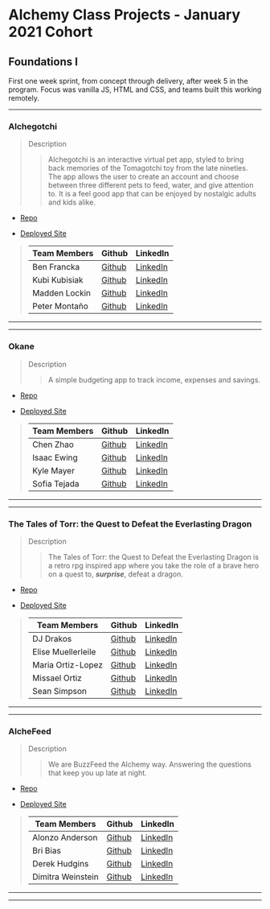 # Alchemy Class Projects - January 2021 Cohort

## Foundations I

First one week sprint, from concept through delivery, after week 5 in the program.  Focus was vanilla JS, HTML and CSS, and teams built this working remotely.
___

### Alchegotchi

> Description 
>> Alchegotchi is an interactive virtual pet app, styled to bring back memories of the Tomagotchi toy from the late nineties. The app allows the user to create an account and choose between three different pets to feed, water, and give attention to. It is a feel good app that can be enjoyed by nostalgic adults and kids alike.

* [Repo](https://github.com/Virtual-Pet-Task-Munger/virtual-pet/tree/dev)

* [Deployed Site](https://virtual-pet-task-munger.github.io/virtual-pet/)

>| Team Members  | Github  | LinkedIn  |
>|---|---|---|
>| Ben Francka |  [Github](https://github.com/BenFrancka)  |  [LinkedIn](https://www.linkedin.com/in/ben-francka/)  |
>| Kubi Kubisiak |  [Github](https://github.com/mckubisiak)  |  [LinkedIn](https://www.linkedin.com/in/kubisiak/)  |
>| Madden Lockin |  [Github](https://github.com/maddenlockin)  |  [LinkedIn](https://www.linkedin.com/in/madden-lockin/)  |
>| Peter Montaño |  [Github](https://github.com/Montano-Pete)  |  [LinkedIn](https://www.linkedin.com/in/petermontano/)  |

___
___

### Okane

> Description 
>> A simple budgeting app to track income, expenses and savings.

* [Repo](https://github.com/kylemayer/Okane)

* [Deployed Site](https://kylemayer.github.io/Okane/)

>| Team Members  | Github  | LinkedIn  |
>|---|---|---|
>| Chen Zhao |  [Github](https://github.com/chenerychen)  |  [LinkedIn](https://www.linkedin.com/in/hi-yusei/)  |
>| Isaac Ewing |  [Github](https://github.com/Isaac-Ewing)  |  [LinkedIn](https://www.linkedin.com/in/isaac-ewing/)  |
>| Kyle Mayer |  [Github](https://github.com/kylemayer)  |  [LinkedIn](https://www.linkedin.com/in/kyle-mayer88/)  |
>| Sofia Tejada |  [Github](https://github.com/sofiatejada)  |  [LinkedIn](https://www.linkedin.com/in/sofianais/)  |

___
___

### The Tales of Torr: the Quest to Defeat the Everlasting Dragon

> Description 
>> The Tales of Torr: the Quest to Defeat the Everlasting Dragon is a retro rpg inspired app where you take the role of a brave hero on a quest to, ***surprise***, defeat a dragon.

* [Repo](https://github.com/MissaelOrtiz/The-Tales-of-Torr-The-Quest-to-Defeat-the-Everlasting-Dragon)

* [Deployed Site](https://missaelortiz.github.io/The-Tales-of-Torr-The-Quest-to-Defeat-the-Everlasting-Dragon/)

>| Team Members  | Github  | LinkedIn  |
>|---|---|---|
>| DJ Drakos |  [Github](https://github.com/dianajodrakos)  |  [LinkedIn](https://www.linkedin.com/in/dj-drakos/)  |
>| Elise Muellerleile |  [Github](https://github.com/eliamue)  |  [LinkedIn](https://www.linkedin.com/in/eliamue/)  |
>| Maria Ortiz-Lopez |  [Github](https://github.com/MariaOrtiz1)  |  [LinkedIn](https://www.linkedin.com/in/maria-ortiz-lopez-54392a211/)  |
>| Missael Ortiz |  [Github](https://github.com/MissaelOrtiz)  |  [LinkedIn](https://www.linkedin.com/in/missael-ortiz-8bb166212/)  |
>| Sean Simpson |  [Github](https://github.com/simpson-sean)  |  [LinkedIn](www.linkedin.com/in/simpson-sean)  |

___
___

### AlcheFeed

> Description 
>> We are BuzzFeed the Alchemy way. Answering the questions that keep you up late at night.

* [Repo](https://github.com/Alonzo-Anderson/alchefeed)

* [Deployed Site](https://alonzo-anderson.github.io/alchefeed/)

>| Team Members  | Github  | LinkedIn  |
>|---|---|---|
>| Alonzo Anderson |  [Github](https://github.com/Alonzo-Anderson)  |  [LinkedIn](https://www.linkedin.com/in/alonzo-anderson-8a6a27172/)  |
>| Bri Bias |  [Github](https://github.com/bribias)  |  [LinkedIn](https://www.linkedin.com/in/brianna-bias/)  |
>| Derek Hudgins |  [Github](https://github.com/DerekHudgins)  |  [LinkedIn](https://www.linkedin.com/in/derekhudgins/)  |
>| Dimitra Weinstein |  [Github](https://github.com/dimitraweinstein)  |  [LinkedIn](https://www.linkedin.com/in/dimitraweinstein/)  |

___
___

